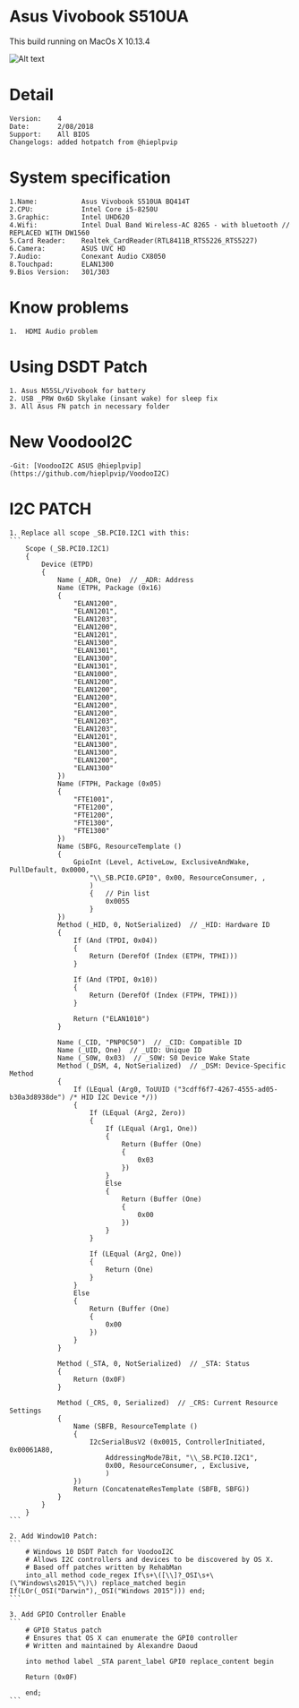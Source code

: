 # Asus Vivobook S510UA
This build running on MacOs X 10.13.4

![Alt text](https://ivanov-audio.com/wp-content/uploads/2014/01/Hackintosh-Featured-Image.png)

# Detail
    Version:    4
    Date:       2/08/2018
    Support:    All BIOS
    Changelogs: added hotpatch from @hieplpvip

# System specification
    1.Name:           Asus Vivobook S510UA BQ414T
    2.CPU:            Intel Core i5-8250U
    3.Graphic:        Intel UHD620
    4.Wifi:           Intel Dual Band Wireless-AC 8265 - with bluetooth // REPLACED WITH DW1560
    5.Card Reader:    Realtek_CardReader(RTL8411B_RTS5226_RTS5227)
    6.Camera:         ASUS UVC HD
    7.Audio:          Conexant Audio CX8050
    8.Touchpad:       ELAN1300
    9.Bios Version:   301/303

# Know problems
    1.  HDMI Audio problem

# Using DSDT Patch
    1. Asus N55SL/Vivobook for battery
    2. USB _PRW 0x6D Skylake (insant wake) for sleep fix
    3. All Asus FN patch in necessary folder

# New VoodooI2C
    -Git: [VoodooI2C ASUS @hieplpvip](https://github.com/hieplpvip/VoodooI2C)

# I2C PATCH
    1. Replace all scope _SB.PCI0.I2C1 with this:
    ```
        Scope (_SB.PCI0.I2C1)
        {
            Device (ETPD)
            {
                Name (_ADR, One)  // _ADR: Address
                Name (ETPH, Package (0x16)
                {
                    "ELAN1200", 
                    "ELAN1201", 
                    "ELAN1203", 
                    "ELAN1200", 
                    "ELAN1201", 
                    "ELAN1300", 
                    "ELAN1301", 
                    "ELAN1300", 
                    "ELAN1301", 
                    "ELAN1000", 
                    "ELAN1200", 
                    "ELAN1200", 
                    "ELAN1200", 
                    "ELAN1200", 
                    "ELAN1200", 
                    "ELAN1203", 
                    "ELAN1203", 
                    "ELAN1201", 
                    "ELAN1300", 
                    "ELAN1300", 
                    "ELAN1200", 
                    "ELAN1300"
                })
                Name (FTPH, Package (0x05)
                {
                    "FTE1001", 
                    "FTE1200", 
                    "FTE1200", 
                    "FTE1300", 
                    "FTE1300"
                })
                Name (SBFG, ResourceTemplate ()
                {
                    GpioInt (Level, ActiveLow, ExclusiveAndWake, PullDefault, 0x0000,
                        "\\_SB.PCI0.GPI0", 0x00, ResourceConsumer, ,
                        )
                        {   // Pin list
                            0x0055
                        }
                })
                Method (_HID, 0, NotSerialized)  // _HID: Hardware ID
                {
                    If (And (TPDI, 0x04))
                    {
                        Return (DerefOf (Index (ETPH, TPHI)))
                    }

                    If (And (TPDI, 0x10))
                    {
                        Return (DerefOf (Index (FTPH, TPHI)))
                    }

                    Return ("ELAN1010")
                }

                Name (_CID, "PNP0C50")  // _CID: Compatible ID
                Name (_UID, One)  // _UID: Unique ID
                Name (_S0W, 0x03)  // _S0W: S0 Device Wake State
                Method (_DSM, 4, NotSerialized)  // _DSM: Device-Specific Method
                {
                    If (LEqual (Arg0, ToUUID ("3cdff6f7-4267-4555-ad05-b30a3d8938de") /* HID I2C Device */))
                    {
                        If (LEqual (Arg2, Zero))
                        {
                            If (LEqual (Arg1, One))
                            {
                                Return (Buffer (One)
                                {
                                    0x03                                           
                                })
                            }
                            Else
                            {
                                Return (Buffer (One)
                                {
                                    0x00                                           
                                })
                            }
                        }

                        If (LEqual (Arg2, One))
                        {
                            Return (One)
                        }
                    }
                    Else
                    {
                        Return (Buffer (One)
                        {
                            0x00                                           
                        })
                    }
                }

                Method (_STA, 0, NotSerialized)  // _STA: Status
                {
                    Return (0x0F)
                }

                Method (_CRS, 0, Serialized)  // _CRS: Current Resource Settings
                {
                    Name (SBFB, ResourceTemplate ()
                    {
                        I2cSerialBusV2 (0x0015, ControllerInitiated, 0x00061A80,
                            AddressingMode7Bit, "\\_SB.PCI0.I2C1",
                            0x00, ResourceConsumer, , Exclusive,
                            )
                    })
                    Return (ConcatenateResTemplate (SBFB, SBFG))
                }
            }
        }
    ```

    2. Add Window10 Patch:
    ```
        # Windows 10 DSDT Patch for VoodooI2C
        # Allows I2C controllers and devices to be discovered by OS X.
        # Based off patches written by RehabMan
        into_all method code_regex If\s+\([\\]?_OSI\s+\(\"Windows\s2015\"\)\) replace_matched begin If(LOr(_OSI("Darwin"),_OSI("Windows 2015"))) end;
    ```

    3. Add GPIO Controller Enable
    ```
        # GPI0 Status patch
        # Ensures that OS X can enumerate the GPI0 controller
        # Written and maintained by Alexandre Daoud

        into method label _STA parent_label GPI0 replace_content begin

        Return (0x0F)

        end;
    ```


